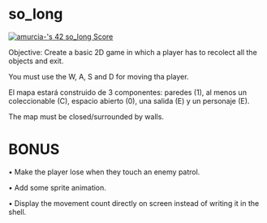 # so_long
<a href="https://github.com/JaeSeoKim/badge42"><img src="https://badge42.vercel.app/api/v2/cl56x7ufz003509jr5i8cj5cl/project/2639963" alt="amurcia-'s 42 so_long Score" /></a>

Objective: Create a basic 2D game in which a player has to recolect all the objects and exit.

You must use the W, A, S and D for moving tha player.

El mapa estará construido de 3 componentes: paredes (1), al menos un coleccionable (C), espacio abierto (0), una salida (E) y un personaje (E).

The map must be closed/surrounded by walls.

# BONUS

• Make the player lose when they touch an enemy patrol.

• Add some sprite animation.

• Display the movement count directly on screen instead of writing it in the shell.

